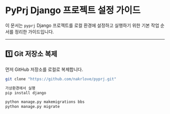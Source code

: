 # PyPrj Django 프로젝트 설정 가이드

이 문서는 `pyprj` Django 프로젝트를 로컬 환경에 설정하고 실행하기 위한 기본 작업 순서를 정리한 가이드입니다.

---

## 1️⃣ Git 저장소 복제

먼저 GitHub 저장소를 로컬로 복제합니다.

```bash
git clone "https://github.com/nakrlove/pyprj.git"

가상환경에서 실행
pip install django

python manage.py makemigrations bbs
python manage.py migrate
